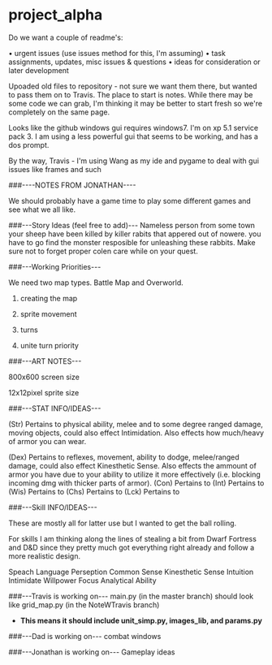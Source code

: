project_alpha
=============

Do we want a couple of readme's:

• urgent issues (use issues method for this, I'm assuming)
• task assignments, updates, misc issues & questions
• ideas for consideration or later development

Upoaded old files to repository - not sure we want them there, but wanted to pass them on to Travis. The place to start is notes. While there may be some code we can grab, I'm thinking it may be better to start fresh so we're completely on the same page.

Looks like the github windows gui requires windows7. I'm on xp 5.1 service pack 3. I am using a less powerful gui that seems to be working, and has a dos prompt.

By the way, Travis - I'm using Wang as my ide and pygame to deal with gui issues like frames and such

###----NOTES FROM JONATHAN----

We should probably have a game time to play some different games and see what we all like.


###---Story Ideas (feel free to add)---
Nameless person from some town 
your sheep have been killed by killer rabits that appered out of nowere.
you have to go find the monster resposible for unleashing these rabbits.
Make sure not to forget proper colen care while on your quest.

###---Working Priorities---

We need two map types. Battle Map and Overworld.

1. creating the map

2. sprite movement

3. turns

4. unite turn priority

###---ART NOTES---

800x600 screen size

12x12pixel sprite size


###---STAT INFO/IDEAS---

(Str) Pertains to physical ability, melee and to some degree ranged damage, moving objects,
could also effect Intimidation. Also effects how much/heavy of armor you can wear.

(Dex) Pertains to reflexes, movement, ability to dodge, melee/ranged damage, could also effect Kinesthetic Sense.
Also effects the ammount of armor you have due to your ability to utilize it more effectively (i.e. blocking incoming dmg with thicker parts of armor).
(Con) Pertains to
(Int) Pertains to
(Wis) Pertains to
(Chs) Pertains to
(Lck) Pertains to

###---Skill INFO/IDEAS---

These are mostly all for latter use but I wanted to get the ball rolling.

For skills I am thinking along the lines of stealing a bit from Dwarf Fortress and D&D since
they pretty much got everything right already and follow a more realistic design.

Speach
Language
Perseption
Common Sense
Kinesthetic Sense
Intuition
Intimidate
Willpower
Focus
Analytical Ability

###---Travis is working on---
main.py (in the master branch) should look like grid_map.py (in the NoteWTravis branch)
* **This means it should include unit\_simp.py, images\_lib, and params.py**

###---Dad is working on---
combat windows

###---Jonathan is working on---
Gameplay ideas

